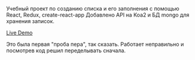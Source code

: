 Учебный проект по созданию списка и его заполнения с помощью React, Redux, create-react-app 
Добавлено API на Koa2 и БД mongo для хранения записок.

<a href="https://notesappt.herokuapp.com/">Live Demo</a>

Это была первая "проба пера", так сказать.
Работает неправильно и посмотрев код решил переделывать сначала. 


